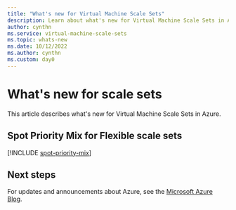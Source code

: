 ```yaml
---
title: "What's new for Virtual Machine Scale Sets" 
description: Learn about what's new for Virtual Machine Scale Sets in Azure.
author: cynthn
ms.service: virtual-machine-scale-sets
ms.topic: whats-new
ms.date: 10/12/2022
ms.author: cynthn
ms.custom: day0
---
```


# What's new for scale sets

This article describes what's new for Virtual Machine Scale Sets in Azure.


## Spot Priority Mix for Flexible scale sets

[!INCLUDE [spot-priority-mix](../virtual-machines/includes/spot-priority-mix.md)]


## Next steps

For updates and announcements about Azure, see the [Microsoft Azure Blog](https://azure.microsoft.com/blog/).

